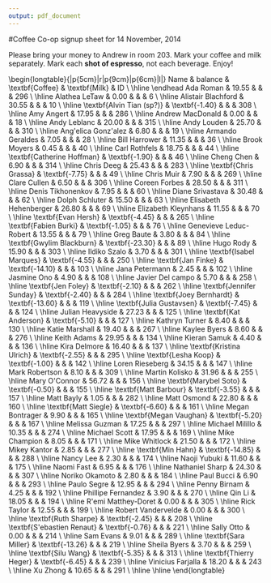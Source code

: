```yaml
---
output: pdf_document
---
```

#Coffee Co-op signup sheet for 14 November, 2014

Please bring your money to Andrew in room 203. Mark your coffee and milk separately.  Mark each **shot of espresso**, not each beverage.  Enjoy!

\begin{longtable}{|p{5cm}|r|p{9cm}|p{6cm}|l|}
 Name & balance & \textbf{Coffee} & \textbf{Milk} & ID \\ 
  \hline \endhead Ada Roman & 19.55 &  &  & 296 \\ 
   \hline
Alathea LeTaw & 0.00 &  &  &   6 \\ 
   \hline
Alistair Blachford & 30.55 &  &  &  10 \\ 
   \hline
\textbf{Alvin Tian (sp?)} & \textbf{-1.40} &  &  & 308 \\ 
   \hline
Amy Angert & 17.95 &  &  & 286 \\ 
   \hline
Andrew MacDonald & 0.00 &  &  &  18 \\ 
   \hline
Andy Leblanc & 20.00 &  &  & 315 \\ 
   \hline
Andy Louden & 25.70 &  &  & 310 \\ 
   \hline
Ang\'elica Gonz\'alez & 6.80 &  &  &  19 \\ 
   \hline
Armando Geraldes & 7.05 &  &  &  28 \\ 
   \hline
Bill Harrower & 11.35 &  &  &  36 \\ 
   \hline
Brook Moyers & 0.45 &  &  &  40 \\ 
   \hline
Carl Rothfels & 18.75 &  &  &  44 \\ 
   \hline
\textbf{Catherine Hoffman} & \textbf{-1.90} &  &  &  46 \\ 
   \hline
Cheng Chen & 6.90 &  &  & 314 \\ 
   \hline
Chris Deeg & 25.43 &  &  & 283 \\ 
   \hline
\textbf{Chris Grassa} & \textbf{-7.75} &  &  &  49 \\ 
   \hline
Chris Muir & 7.90 &  &  & 269 \\ 
   \hline
Clare Cullen & 6.50 &  &  & 306 \\ 
   \hline
Coreen Forbes & 28.50 &  &  & 311 \\ 
   \hline
Denis Tikhonenkov & 7.95 &  &  &  60 \\ 
   \hline
Diane Srivastava & 30.48 &  &  &  62 \\ 
   \hline
Dolph Schluter & 15.50 &  &  &  63 \\ 
   \hline
Elisabeth Hehenberger & 26.80 &  &  &  69 \\ 
   \hline
Elizabeth Kleynhans & 11.55 &  &  &  70 \\ 
   \hline
\textbf{Evan Hersh} & \textbf{-4.45} &  &  & 265 \\ 
   \hline
\textbf{Fabien Burki} & \textbf{-1.05} &  &  &  76 \\ 
   \hline
Genevieve Leduc-Robert & 13.55 &  &  &  79 \\ 
   \hline
Greg Baute & 3.80 &  &  &  84 \\ 
   \hline
\textbf{Gwylim Blackburn} & \textbf{-23.30} &  &  &  89 \\ 
   \hline
Hugo Rody & 15.90 &  &  & 303 \\ 
   \hline
Ildiko Szalo & 3.70 &  &  & 301 \\ 
   \hline
\textbf{Isabel Marques} & \textbf{-4.55} &  &  & 250 \\ 
   \hline
\textbf{Jan Finke} & \textbf{-14.10} &  &  & 103 \\ 
   \hline
Jana Petermann & 2.45 &  &  & 102 \\ 
   \hline
Jasmine Ono & 4.90 &  &  & 108 \\ 
   \hline
Javier Del campo & 5.70 &  &  & 258 \\ 
   \hline
\textbf{Jen Foley} & \textbf{-2.10} &  &  & 262 \\ 
   \hline
\textbf{Jennifer Sunday} & \textbf{-2.40} &  &  & 284 \\ 
   \hline
\textbf{Joey Bernhardt} & \textbf{-13.60} &  &  & 119 \\ 
   \hline
\textbf{Julia Gustavsen} & \textbf{-7.45} &  &  & 124 \\ 
   \hline
Julian Heavyside & 27.23 &  &  & 125 \\ 
   \hline
\textbf{Kat Anderson} & \textbf{-5.10} &  &  & 127 \\ 
   \hline
Kathryn Turner & 8.40 &  &  & 130 \\ 
   \hline
Katie Marshall & 19.40 &  &  & 267 \\ 
   \hline
Kaylee Byers & 8.60 &  &  & 276 \\ 
   \hline
Keith Adams & 29.95 &  &  & 134 \\ 
   \hline
Kieran Samuk & 4.40 &  &  & 136 \\ 
   \hline
Kira Delmore & 16.40 &  &  & 137 \\ 
   \hline
\textbf{Kristina Ulrich} & \textbf{-2.55} &  &  & 295 \\ 
   \hline
\textbf{Lesha Koop} & \textbf{-1.00} &  &  & 142 \\ 
   \hline
Loren Rieseberg & 34.15 &  &  & 147 \\ 
   \hline
Mark Robertson & 8.10 &  &  & 309 \\ 
   \hline
Martin Kolisko & 31.96 &  &  & 255 \\ 
   \hline
Mary O'Connor & 56.72 &  &  & 156 \\ 
   \hline
\textbf{Marybel Soto} & \textbf{-0.50} &  &  & 155 \\ 
   \hline
\textbf{Matt Barbour} & \textbf{-3.55} &  &  & 157 \\ 
   \hline
Matt Bayly & 1.05 &  &  & 282 \\ 
   \hline
Matt Osmond & 22.80 &  &  & 160 \\ 
   \hline
\textbf{Matt Siegle} & \textbf{-6.60} &  &  & 161 \\ 
   \hline
Megan Bontrager & 9.90 &  &  & 165 \\ 
   \hline
\textbf{Megan Vaughan} & \textbf{-5.20} &  &  & 167 \\ 
   \hline
Melissa Guzman & 17.25 &  &  & 297 \\ 
   \hline
Michael Milillo & 10.35 &  &  & 274 \\ 
   \hline
Michael Scott & 17.95 &  &  & 169 \\ 
   \hline
Mike Champion & 8.05 &  &  & 171 \\ 
   \hline
Mike Whitlock & 21.50 &  &  & 172 \\ 
   \hline
Mikey Kantor & 2.85 &  &  & 277 \\ 
   \hline
\textbf{Min Hahn} & \textbf{-14.85} &  &  & 288 \\ 
   \hline
Nancy Lee & 2.30 &  &  & 174 \\ 
   \hline
Naoji Yubuki & 11.60 &  &  & 175 \\ 
   \hline
Naomi Fast & 6.95 &  &  & 176 \\ 
   \hline
Nathaniel Sharp & 24.30 &  &  & 307 \\ 
   \hline
Noriko Okamoto & 2.80 &  &  & 184 \\ 
   \hline
Paul Bucci & 6.90 &  &  & 293 \\ 
   \hline
Paulo Segre & 12.95 &  &  & 294 \\ 
   \hline
Penny Birnam & 4.25 &  &  & 192 \\ 
   \hline
Phillipe Fernandez & 3.90 &  &  & 270 \\ 
   \hline
Qin Li & 18.05 &  &  & 194 \\ 
   \hline
R\'emi Matthey-Doret & 0.00 &  &  & 305 \\ 
   \hline
Rick Taylor & 12.55 &  &  & 199 \\ 
   \hline
Robert Vandervelde & 0.00 &  &  & 300 \\ 
   \hline
\textbf{Ruth Sharpe} & \textbf{-2.45} &  &  & 208 \\ 
   \hline
\textbf{S\'ebastien Renaut} & \textbf{-0.76} &  &  & 221 \\ 
   \hline
Sally Otto & 0.00 &  &  & 214 \\ 
   \hline
Sam Evans & 9.01 &  &  & 289 \\ 
   \hline
\textbf{Sara Miller} & \textbf{-13.26} &  &  & 219 \\ 
   \hline
Sheila Byers & 3.70 &  &  & 259 \\ 
   \hline
\textbf{Silu Wang} & \textbf{-5.35} &  &  & 313 \\ 
   \hline
\textbf{Thierry Heger} & \textbf{-6.45} &  &  & 239 \\ 
   \hline
Vinicius Farjalla & 18.20 &  &  & 243 \\ 
   \hline
Xu Zhong & 10.65 &  &  & 291 \\ 
   \hline
\hline
\end{longtable}
